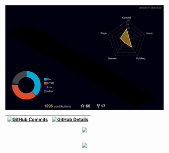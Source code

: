 <img src="./profile-3d-contrib/profile-night-rainbow.svg" alt="wiliamvj status 3d" width="1000" />

 | [![GitHub Commits](http://github-profile-summary-cards.vercel.app/api/cards/productive-time?username=wiliamvj&theme=aura_dark&utcOffset=-3)](https://github.com/vn7n24fzkq/github-profile-summary-cards) | [![GitHub Details](http://github-profile-summary-cards.vercel.app/api/cards/profile-details?username=wiliamvj&theme=aura_dark)](https://github.com/vn7n24fzkq/github-profile-summary-cards) |  
 | ----------- | ----------- |
 
<div align="center">
  <a href="https://skillicons.dev">
    <img src="https://skillicons.dev/icons?i=go,docker,javascript,typescript,react,nodejs,nest,materialui,linux,mongodb,postgres,mysql,ruby,rails,elasticsearch" />
</div>

##

<div align="center">
  <img src="https://github-profile-trophy.vercel.app/?username=wiliamvj&row=1&column=6&theme=aura_dark&margin-w=15&margin-h=15"/>
</div>
